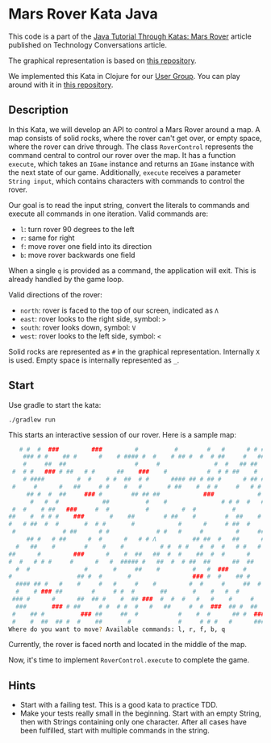 # Mars Rover Kata Java

This code is a part of the [Java Tutorial Through Katas: Mars
Rover](http://technologyconversations.com/2014/10/17/java-tutorial-through-katas-mars-rover/)
article published on Technology Conversations article.

The graphical representation is based on [this
repository](https://github.com/stianeikeland/rover-clj).

We implemented this Kata in Clojure for our [User Group](https://www.meetup.com/de-DE/Dusseldorf-Clojure-Meetup/). You can play around with it in [this repository](https://github.com/clojuredus/clojure-coding-dojo/tree/master/rover).

## Description

In this Kata, we will develop an API to control a Mars Rover around a map. A map
consists of solid rocks, where the rover can't get over, or empty space, where
the rover can drive through. The class `RoverControl` represents the command
central to control our rover over the map. It has a function `execute`, which
takes an `IGame` instance and returns an `IGame` instance with the next state of
our game. Additionally, `execute` receives a parameter `String input`, which
contains characters with commands to control the rover.

Our goal is to read the input string, convert the literals to commands and
execute all commands in one iteration. Valid commands are:

* `l`: turn rover 90 degrees to the left
* `r`: same for right
* `f`: move rover one field into its direction
* `b`: move rover backwards one field

When a single `q` is provided as a command, the application will exit. This is
already handled by the game loop.

Valid directions of the rover:

* `north`: rover is faced to the top of our screen, indicated as `Λ`
* `east`: rover looks to the right side, symbol: `>`
* `south`: rover looks down, symbol: `V`
* `west`: rover looks to the left side, symbol: `<`

Solid rocks are represented as `#` in the graphical representation. Internally
`X` is used. Empty space is internally represented as `_`.

## Start

Use gradle to start the kata:

```
./gradlew run
```

This starts an interactive session of our rover. Here is a sample map:

```bash
   # #  #  ###         ###         #          #        #   #      # # #      #  
    ### # #    ## #      #    # #### #  #    # ## #  #  # ##     #   ##### #    
    #     ##  ##                   #     #               #  #   ## ##   #    ## 
 #  # #   ### # ##   # #      ##    ###    #           #  # # ##    #  #    # ##
    # ####         #  #    # #  ##  # #      #### ## # ## #      # ## ## #     #
 #     #      #   ##     # #    #   #       # ##    #  # #     #   # # #   #  ##
     ## #  #  ##     ### #        ## ## ##            ###            #       #  
      #   #  #            ##          #    #               # # #  #   #      #  
 #  #    # ##   ###     #  #          #         #  #          #         #    #  
##    #  # # #    ###       #    ##        # ##    #        #  ##    #          
#   # ##  #  #       #  # #       #            #      #     # ##  #      #      
 #             # ##      # #             # #   #     #         #     ##  #     #
     ## #   # ##      #  #      #   # # Λ          ## ##  #   ##      #   ##  # 
  #   ##    #        #    #    #          # #  # #   #  #  #   # #   #       #  
##      #         ###      #    #  ##   ##  #  #    ##  #  #      #       # ### 
#  #   # # #     #      #   #  ##### #   ##  #  # ##  ##      ##  ##         #  
  #  #               #       #     ##    #         #   #  ###    #          #   
#                  ## #  #       #                 ### #  #    ## #    # #  #  #
  #### ## #   #    #     #   #     #    #         #  #     #     ##  #          
  #    # ### ##        #     # #  #       ##       #    #   #  #          ##  # 
 ### #      #      ##  ## #    #  ## ###  #  #  #   #   #    #     #    ###     
  ###       ### # ##     # #  # #  #   #   ##     #  #  ###  ## #  ##    #  #   
 #    ## #          ### ##     ##  #           #    #  #      ## #  ###      ## 
 #    #  ##  ## #  #    ##       #             #     # # #   #      ####     ## 
Where do you want to move? Available commands: l, r, f, b, q
```

Currently, the rover is faced north and located in the middle of the map.

Now, it's time to implement `RoverControl.execute` to complete the game.

## Hints

* Start with a failing test. This is a good kata to practice TDD.
* Make your tests really small in the beginning. Start with an empty String, then with Strings containing only one character. After all cases have been fulfilled, start with multiple commands in the string.
